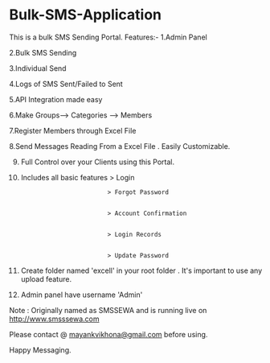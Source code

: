 # Bulk-SMS-Application
This is a bulk SMS Sending Portal.
Features:- 
1.Admin Panel


2.Bulk SMS Sending 


3.Individual Send


4.Logs of SMS Sent/Failed to Sent


5.API Integration made easy


6.Make Groups--> Categories --> Members


7.Register Members through Excel File


8.Send Messages Reading From a Excel File . Easily Customizable.


9. Full Control over your Clients using this Portal.


10. Includes all basic features > Login


                                > Forgot Password
                                
                                
                                > Account Confirmation
                                
                                
                                > Login Records
                                
                                
                                > Update Password
                                
                                
11. Create folder named 'excell' in your root folder . It's important to use any upload feature.


12. Admin panel have username 'Admin'




Note : Originally named as SMSSEWA and is running live on http://www.smsssewa.com


 Please contact @ mayankvikhona@gmail.com before using.
 
 
 Happy Messaging.
